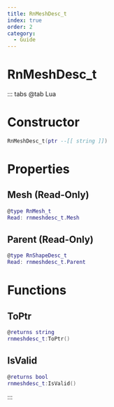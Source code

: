 ```yaml
---
title: RnMeshDesc_t
index: true
order: 2
category:
  - Guide
---
```


# RnMeshDesc_t

::: tabs
@tab Lua
# Constructor
```lua
RnMeshDesc_t(ptr --[[ string ]])
```
# Properties
## Mesh (Read-Only)
```lua
@type RnMesh_t
Read: rnmeshdesc_t.Mesh
```
## Parent (Read-Only)
```lua
@type RnShapeDesc_t
Read: rnmeshdesc_t.Parent
```
# Functions
## ToPtr
```lua
@returns string
rnmeshdesc_t:ToPtr()
```
## IsValid
```lua
@returns bool
rnmeshdesc_t:IsValid()
```

:::